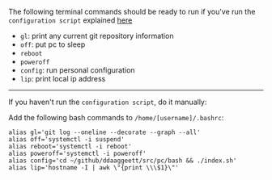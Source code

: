 <link href="../css/dark_theme.css" rel="stylesheet" />

The following terminal commands should be ready to run if you've run the `configuration script` explained [here](./index.md)

- `gl`: print any current git repository information
- `off`: put pc to sleep
- `reboot`
- `poweroff`
- `config`: run personal configuration
- `lip`: print local ip address
___

If you haven't run the `configuration script`, do it manually:

Add the following bash commands to `/home/[username]/.bashrc`:

```
alias gl='git log --oneline --decorate --graph --all'
alias off='systemctl -i suspend'
alias reboot='systemctl -i reboot'
alias poweroff='systemctl -i poweroff'
alias config='cd ~/github/ddaaggeett/src/pc/bash && ./index.sh'
alias lip='hostname -I | awk \"{print \\\$1}\"'
```
